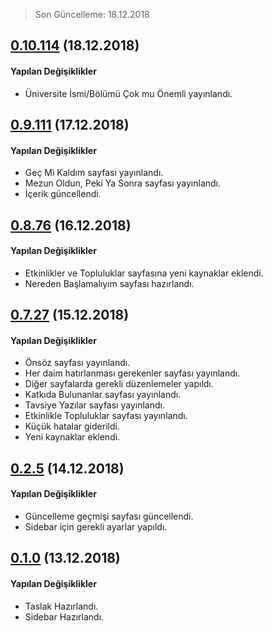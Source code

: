 > Son Güncelleme: 18.12.2018

## [0.10.114]() (18.12.2018)

#### Yapılan Değişiklikler

* Üniversite İsmi/Bölümü Çok mu Önemli yayınlandı.

## [0.9.111]() (17.12.2018)

#### Yapılan Değişiklikler

* Geç Mi Kaldım sayfası yayınlandı.
* Mezun Oldun, Peki Ya Sonra sayfası yayınlandı.
* İçerik güncellendi.

## [0.8.76]() (16.12.2018)

#### Yapılan Değişiklikler

* Etkinlikler ve Topluluklar sayfasına yeni kaynaklar eklendi.
* Nereden Başlamalıyım sayfası hazırlandı.

## [0.7.27]() (15.12.2018)

#### Yapılan Değişiklikler

* Önsöz sayfası yayınlandı.
* Her daim hatırlanması gerekenler sayfası yayınlandı.
* Diğer sayfalarda gerekli düzenlemeler yapıldı.
* Katkıda Bulunanlar sayfası yayınlandı.
* Tavsiye Yazılar sayfası yayınlandı.
* Etkinlikle Topluluklar sayfası yayınlandı.
* Küçük hatalar giderildi.
* Yeni kaynaklar eklendi.

## [0.2.5]() (14.12.2018)

#### Yapılan Değişiklikler

* Güncelleme geçmişi sayfası güncellendi.
* Sidebar için gerekli ayarlar yapıldı.

## [0.1.0]() (13.12.2018)

#### Yapılan Değişiklikler

* Taslak Hazırlandı.
* Sidebar Hazırlandı.
